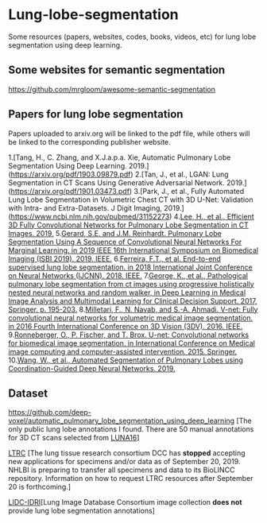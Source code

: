 # Lung-lobe-segmentation
Some resources (papers, websites, codes, books, videos, etc) for lung lobe segmentation using deep learning.

## Some websites for semantic segmentation
https://github.com/mrgloom/awesome-semantic-segmentation 

## Papers for lung lobe segmentation
Papers uploaded to arxiv.org will be linked to the pdf file, while others will be linked to the corresponding publisher website.

1.[Tang, H., C. Zhang, and X.J.a.p.a. Xie, Automatic Pulmonary Lobe Segmentation Using Deep Learning. 2019.] (https://arxiv.org/pdf/1903.09879.pdf)
2.[Tan, J., et al., LGAN: Lung Segmentation in CT Scans Using Generative Adversarial Network. 2019.] (https://arxiv.org/pdf/1901.03473.pdf)
3.[Park, J., et al., Fully Automated Lung Lobe Segmentation in Volumetric Chest CT with 3D U-Net: Validation with Intra- and Extra-Datasets. J Digit Imaging, 2019.] (https://www.ncbi.nlm.nih.gov/pubmed/31152273)
4.[Lee, H., et al., Efficient 3D Fully Convolutional Networks for Pulmonary Lobe Segmentation in CT Images. 2019.](https://arxiv.org/pdf/1909.07474.pdf)
5.[Gerard, S.E. and J.M. Reinhardt. Pulmonary Lobe Segmentation Using A Sequence of Convolutional Neural Networks For Marginal Learning. in 2019 IEEE 16th International Symposium on Biomedical Imaging (ISBI 2019). 2019. IEEE.](https://ieeexplore.ieee.org/document/8759212)
6.[Ferreira, F.T., et al. End-to-end supervised lung lobe segmentation. in 2018 International Joint Conference on Neural Networks (IJCNN). 2018. IEEE.](https://ieeexplore.ieee.org/document/8489677)
7.[George, K., et al., Pathological pulmonary lobe segmentation from ct images using progressive holistically nested neural networks and random walker, in Deep Learning in Medical Image Analysis and Multimodal Learning for Clinical Decision Support. 2017, Springer. p. 195-203.](https://link.springer.com/chapter/10.1007/978-3-319-67558-9_23)
8.[Milletari, F., N. Navab, and S.-A. Ahmadi. V-net: Fully convolutional neural networks for volumetric medical image segmentation. in 2016 Fourth International Conference on 3D Vision (3DV). 2016. IEEE.](https://arxiv.org/pdf/1606.04797.pdf)
9.[Ronneberger, O., P. Fischer, and T. Brox. U-net: Convolutional networks for biomedical image segmentation. in International Conference on Medical image computing and computer-assisted intervention. 2015. Springer.](https://arxiv.org/pdf/1505.04597.pdf)
10.[Wang, W., et al., Automated Segmentation of Pulmonary Lobes using Coordination-Guided Deep Neural Networks. 2019.](https://arxiv.org/pdf/1904.09106.pdf)

## Dataset

https://github.com/deep-voxel/automatic_pulmonary_lobe_segmentation_using_deep_learning [The only public lung lobe annotations I found. There are 50 manual annotations for 3D CT scans selected from [LUNA16](https://luna16.grand-challenge.org/)]

[LTRC](https://ltrcpublic.com/) [The lung tissue research consortium DCC has **stopped** accepting new applications for specimens and/or data as of September 20, 2019. NHLBI is preparing to transfer all specimens and data to its BioLINCC repository. Information on how to request LTRC resources after September 20 is forthcoming.]

[LIDC-IDRI](https://wiki.cancerimagingarchive.net/display/Public/LIDC-IDRI)[Lung Image Database Consortium image collection **does not** provide lung lobe segmentation annotations]
